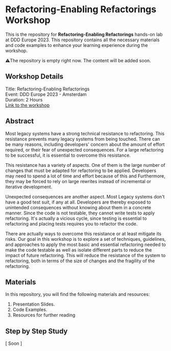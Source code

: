 # Refactoring-Enabling Refactorings Workshop
This is the repository for **Refactoring-Enabling Refactorings** hands-on lab at DDD Europe 2023. This repository contains all the necessary materials and code examples to enhance your learning experience during the workshop.

⚠️The repository is empty right now. The content will be added soon.

## Workshop Details
Title: Refactoring-Enabling Refactorings  
Event: DDD Europe 2023 - Amsterdam  
Duration: 2 Hours  
[Link to the workshop](https://2023.dddeurope.com/program/refactoring-enabling-refactorings/)

## Abstract
Most legacy systems have a strong technical resistance to refactoring. This resistance prevents many legacy systems from being touched. There can be many reasons, including developers' concern about the amount of effort required, or their fear of unexpected consequences. For a large refactoring to be successful, it is essential to overcome this resistance.

This resistance has a variety of aspects. One of them is the large number of changes that must be adapted for refactoring to be applied. Developers may need to spend a lot of time and effort because of this and Furthermore, they may be forced to rely on large rewrites instead of incremental or iterative development.

Unexpected consequences are another aspect. Most Legacy systems don't have a good test suit, if any at all. Developers are thereby exposed to unintended consequences without knowing about them in a concrete manner. Since the code is not testable, they cannot write tests to apply refactoring. It's actually a vicious cycle, since testing is essential to refactoring and placing tests requires you to refactor the code.

There are actually ways to overcome this resistance or at least mitigate its risks. Our goal in this workshop is to explore a set of techniques, guidelines, and approaches to apply the most basic and essential refactoring needed to make the code testable as well as isolate different parts to reduce the impact of future refactoring. This will reduce the resistance of the system to refactoring, both in terms of the size of changes and the fragility of the refactoring.


## Materials

In this repository, you will find the following materials and resources:

1.  Presentation Slides.
2.  Code Examples.
3.  Resources for further reading

## Step by Step Study
[ Soon ]